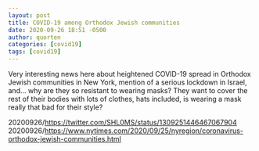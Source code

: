 ```yaml
---
layout: post
title: COVID-19 among Orthodox Jewish communities
date: 2020-09-26 18:51 -0500
author: quorten
categories: [covid19]
tags: [covid19]
---
```


Very interesting news here about heightened COVID-19 spread in
Orthodox Jewish communities in New York, mention of a serious lockdown
in Israel, and...  why are they so resistant to wearing masks?  They
want to cover the rest of their bodies with lots of clothes, hats
included, is wearing a mask really that bad for their style?

20200926/https://twitter.com/SHL0MS/status/1309251446467067904  
20200926/https://www.nytimes.com/2020/09/25/nyregion/coronavirus-orthodox-jewish-communities.html
